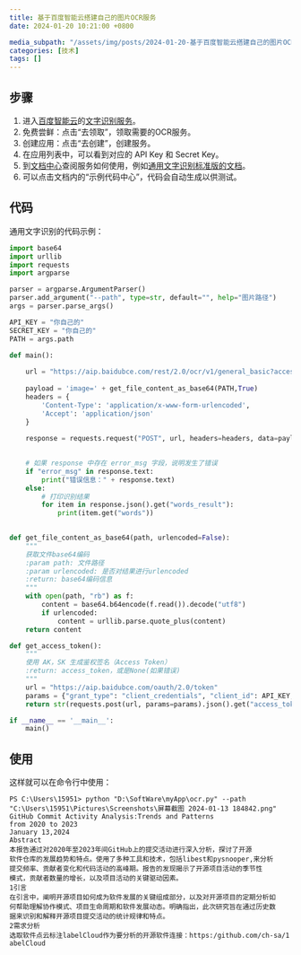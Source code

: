```yaml
---
title: 基于百度智能云搭建自己的图片OCR服务
date: 2024-01-20 10:21:00 +0800

media_subpath: "/assets/img/posts/2024-01-20-基于百度智能云搭建自己的图片OCR服务"
categories: [技术]
tags: []
---
```


## 步骤

1. 进入[百度智能云](https://cloud.baidu.com/)的[文字识别服务](https://console.bce.baidu.com/ai/#/ai/ocr/overview/index)。
2. 免费尝鲜：点击“去领取”，领取需要的OCR服务。
3. 创建应用：点击“去创建”，创建服务。
4. 在应用列表中，可以看到对应的 API Key 和  Secret Key。
5. 到[文档中心](https://cloud.baidu.com/doc/index.html)查阅服务如何使用，例如[通用文字识别标准版的文档](https://cloud.baidu.com/doc/OCR/s/zk3h7xz52)。
6. 可以点击文档内的“示例代码中心”，代码会自动生成以供测试。

## 代码

通用文字识别的代码示例：

```py
import base64
import urllib
import requests
import argparse

parser = argparse.ArgumentParser()
parser.add_argument("--path", type=str, default="", help="图片路径")
args = parser.parse_args()

API_KEY = "你自己的"
SECRET_KEY = "你自己的"
PATH = args.path

def main():
        
    url = "https://aip.baidubce.com/rest/2.0/ocr/v1/general_basic?access_token=" + get_access_token()
    
    payload = 'image=' + get_file_content_as_base64(PATH,True)
    headers = {
        'Content-Type': 'application/x-www-form-urlencoded',
        'Accept': 'application/json'
    }
    
    response = requests.request("POST", url, headers=headers, data=payload)
    

    # 如果 response 中存在 error_msg 字段，说明发生了错误
    if "error_msg" in response.text:
        print("错误信息：" + response.text)
    else:
        # 打印识别结果
        for item in response.json().get("words_result"):
            print(item.get("words"))
    

def get_file_content_as_base64(path, urlencoded=False):
    """
    获取文件base64编码
    :param path: 文件路径
    :param urlencoded: 是否对结果进行urlencoded 
    :return: base64编码信息
    """
    with open(path, "rb") as f:
        content = base64.b64encode(f.read()).decode("utf8")
        if urlencoded:
            content = urllib.parse.quote_plus(content)
    return content

def get_access_token():
    """
    使用 AK，SK 生成鉴权签名（Access Token）
    :return: access_token，或是None(如果错误)
    """
    url = "https://aip.baidubce.com/oauth/2.0/token"
    params = {"grant_type": "client_credentials", "client_id": API_KEY, "client_secret": SECRET_KEY}
    return str(requests.post(url, params=params).json().get("access_token"))

if __name__ == '__main__':
    main()

```

## 使用

这样就可以在命令行中使用：

```shell
PS C:\Users\15951> python "D:\SoftWare\myApp\ocr.py" --path "C:\Users\15951\Pictures\Screenshots\屏幕截图 2024-01-13 184842.png"
GitHub Commit Activity Analysis:Trends and Patterns
from 2020 to 2023
January 13,2024
Abstract
本报告通过对2020年至2023年间GitHub上的提交活动进行深入分析，探讨了开源
软件仓库的发展趋势和特点。使用了多种工具和技术，包括libest和pysnooper,来分析
提交频率、贡献者变化和代码活动的高峰期。报告的发现揭示了开源项目活动的季节性
模式，贡献者数量的增长，以及项目活动的关键驱动因素。
1引言
在引言中，阐明开源项目如何成为软件发展的关键组成部分，以及对开源项目的定期分析如
何帮助理解协作模式、项目生命周期和软件发展动态。明确指出，此次研究旨在通过历史数
据来识别和解释开源项目提交活动的统计规律和特点。
2需求分析
选取软件点云标注labelCloud作为要分析的开源软件连接：https:/github.com/ch-sa/1 abelCloud
```

